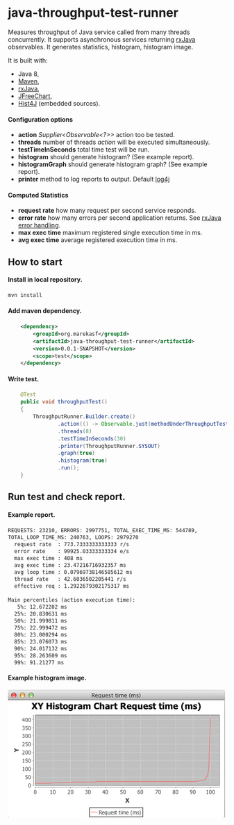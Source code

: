 java-throughput-test-runner
===========================

Measures throughput of Java service called from many threads concurrently. It supports asynchronous services returning [rxJava](https://rx.codeplex.com/) observables.
It generates statistics, histogram, histogram image.
 
It is built with:
- Java 8, 
- [Maven](http://maven.apache.org/), 
- [rxJava](https://rx.codeplex.com/),
- [JFreeChart](http://www.jfree.org/jfreechart/),
- [Hist4J](https://github.com/flaptor/hist4j) (embedded sources).

#### Configuration options 

- **action** *Supplier<Observable<?>>* action too be tested.
- **threads** number of threads *action* will be executed simultaneously.
- **testTimeInSeconds** total time test will be run.
- **histogram** should generate histogram? (See example report). 
- **histogramGraph** should generate histogram graph? (See example report). 
- **printer** method to log reports to output. Default [log4j](http://logging.apache.org/log4j/2.x/)

#### Computed Statistics

- **request rate** how many request per second service responds.
- **error rate** how many errors per second application returns. See [rxJava error handling](https://github.com/ReactiveX/RxJava/wiki/Error-Handling-Operators).    
- **max exec time** maximum registered single execution time in ms. 
- **avg exec time** average registered execution time in ms.  

How to start
-----------

#### Install in local repository.

```sh
mvn install
```

#### Add maven dependency.

```xml
	<dependency>
		<groupId>org.marekasf</groupId>
		<artifactId>java-throughput-test-runner</artifactId>
		<version>0.0.1-SNAPSHOT</version>
		<scope>test</scope>
	</dependency>
```

#### Write test.

```java
	@Test
	public void throughputTest() 
	{
		ThroughputRunner.Builder.create()
				.action(() -> Observable.just(methodUnderThroughputTest()))
				.threads(8)
				.testTimeInSeconds(30)
				.printer(ThroughputRunner.SYSOUT)
				.graph(true)
				.histogram(true)
				.run();
	}
```

Run test and check report.
-----------

#### Example report.

```
REQUESTS: 23210, ERRORS: 2997751, TOTAL_EXEC_TIME_MS: 544789, TOTAL_LOOP_TIME_MS: 240763, LOOPS: 2979270
  request rate  : 773.7333333333333 r/s
  error rate    : 99925.03333333334 e/s
  max exec time : 408 ms
  avg exec time : 23.47216716932357 ms
  avg loop time : 0.07969738146585612 ms
  thread rate   : 42.6036502205441 r/s
  effective req : 1.2922679302175317 ms

Main percentiles (action execution time):
   5%: 12.672202 ms
  25%: 20.830631 ms
  50%: 21.999811 ms
  75%: 22.999472 ms
  80%: 23.000294 ms
  85%: 23.076073 ms
  90%: 24.017132 ms
  95%: 28.263609 ms
  99%: 91.21277 ms
```

#### Example histogram image.

![histogram](histogram.png)